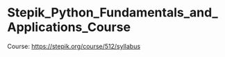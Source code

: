 # Stepik_Python_Fundamentals_and_Applications_Course
Course: https://stepik.org/course/512/syllabus
